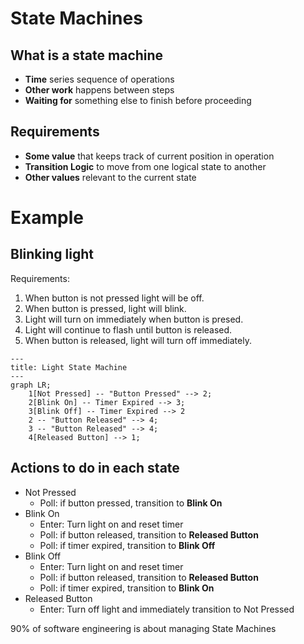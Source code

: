 # State Machines

## What is a state machine

- **Time** series sequence of operations
- **Other work** happens between steps
- **Waiting for** something else to finish before proceeding

## Requirements

- **Some value** that keeps track of current position in operation
- **Transition Logic** to move from one logical state to another
- **Other values** relevant to the current state

# Example

## Blinking light

Requirements: 
1. When button is not pressed light will be off.
2. When button is pressed, light will blink.
3. Light will turn on immediately when button is presed.
4. Light will continue to flash until button is released.
5. When button is released, light will turn off immediately.

```mermaid
---
title: Light State Machine
---
graph LR;
    1[Not Pressed] -- "Button Pressed" --> 2;
    2[Blink On] -- Timer Expired --> 3;
    3[Blink Off] -- Timer Expired --> 2
    2 -- "Button Released" --> 4;
    3 -- "Button Released" --> 4;
    4[Released Button] --> 1;
```

## Actions to do in each state
- Not Pressed
    - Poll: if button pressed, transition to **Blink On**
- Blink On
    - Enter: Turn light on and reset timer
    - Poll: if button released, transition to **Released Button**
    - Poll: if timer expired, transition to **Blink Off**
- Blink Off
    - Enter: Turn light on and reset timer
    - Poll: if button released, transition to **Released Button**
    - Poll: if timer expired, transition to **Blink On**
- Released Button
    - Enter: Turn off light and immediately transition to Not Pressed


90% of software engineering is about managing State Machines
